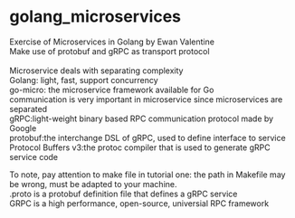 # golang_microservices
Exercise of Microservices in Golang by Ewan Valentine<br/> 
Make use of protobuf and gRPC as transport protocol<br/>  
Microservice deals with separating complexity<br/> 
Golang: light, fast, support concurrency<br/> 
go-micro: the microservice framework available for Go<br/> 
communication is very important in microservice since microservices are separated<br/> 
gRPC:light-weight binary based RPC communication protocol made by Google<br/> 
protobuf:the interchange DSL of gRPC, used to define interface to service<br/> 
Protocol Buffers v3:the protoc compiler that is used to generate gRPC service code<br/> 

To note, pay attention to make file in tutorial one: the path in Makefile may be wrong, must be adapted to your machine.<br/> 
.proto is a protobuf definition file that defines a gRPC service<br/> 
GRPC is a high performance, open-source, universial RPC framework<br/> 

